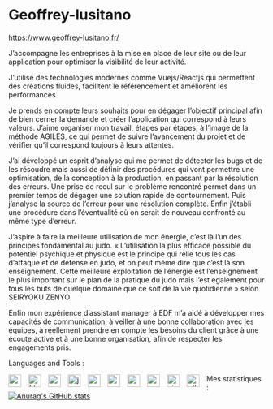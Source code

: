 # Geoffrey-lusitano
https://www.geoffrey-lusitano.fr/

J’accompagne les entreprises à la mise en place de leur site ou de leur application pour optimiser la visibilité de leur activité.

J’utilise des technologies modernes comme Vuejs/Reactjs qui permettent des créations fluides, facilitent le référencement et améliorent les performances.

Je prends en compte leurs souhaits pour en dégager l’objectif principal afin de bien cerner la demande et créer l’application qui correspond à leurs valeurs. 
J’aime organiser mon travail, étapes par étapes, à l’image de la méthode AGILES, ce qui permet de suivre l’avancement du projet et de vérifier qu’il correspond toujours à leurs attentes.

J’ai développé un esprit d’analyse qui me permet de détecter les bugs et de les résoudre mais aussi de définir des procédures qui vont permettre une optimisation, de la conception à la production, en passant par la résolution des erreurs. 
Une prise de recul sur le problème rencontré permet dans un premier temps de dégager une solution rapide de contournement. Puis j’analyse la source de l’erreur pour une résolution complète. Enfin j’établi une procédure dans l’éventualité où on serait de nouveau confronté au même type d’erreur. 

J’aspire à faire la meilleure utilisation de mon énergie, c’est là l’un des principes fondamental au judo.
« L’utilisation la plus efficace possible du potentiel psychique et physique est le principe qui relie tous les cas d’attaque et de défense en judo, et on peut même dire que c’est là son enseignement. Cette meilleure exploitation de l’énergie est l’enseignement le plus important sur le plan de la pratique du judo mais l’est également pour tous les buts de quelque domaine que ce soit de la vie quotidienne » selon SEIRYOKU ZENYO

Enfin mon expérience d’assistant manager à EDF m’a aidé à développer mes capacités de communication, à veiller à une bonne collaboration avec les équipes, à réellement prendre en compte les besoins du client grâce à une écoute active et à une bonne organisation, afin de respecter les engagements pris.


Languages and Tools :

<img align="left" alt="vscode" width="25px" style="padding-right:11px" src="https://cdn.jsdelivr.net/gh/devicons/devicon/icons/vscode/vscode-original.svg" />
<img align="left" alt="html5" width="25px" style="padding-right:11px" src="https://cdn.jsdelivr.net/gh/devicons/devicon/icons/html5/html5-original.svg" />
<img align="left" alt="css5" width="25px" style="padding-right:11px" src="https://cdn.jsdelivr.net/gh/devicons/devicon/icons/css3/css3-original.svg" />
<img align="left" alt="javascript" width="25px" style="padding-right:11px" src="https://cdn.jsdelivr.net/gh/devicons/devicon/icons/javascript/javascript-original.svg" />
<img align="left" alt="nodejs" width="25px" style="padding-right:11px" src="https://cdn.jsdelivr.net/gh/devicons/devicon/icons/nodejs/nodejs-original.svg" />
<img align="left" alt="react" width="25px" src="https://cdn.jsdelivr.net/gh/devicons/devicon/icons/react/react-original.svg" style="padding-right:11px"/> 
<img align="left" alt="vuejs" width="25px" style="padding-right:11px" src="https://cdn.jsdelivr.net/gh/devicons/devicon/icons/vuejs/vuejs-original.svg" />
<img align="left" alt="nuxt" width="25px" style="padding-right:11px" src="https://cdn.jsdelivr.net/gh/devicons/devicon/icons/nuxtjs/nuxtjs-original.svg" />
<img align="left" alt="visualstudio" width="25px" style="padding-right:11px" src="https://cdn.jsdelivr.net/gh/devicons/devicon/icons/visualstudio/visualstudio-plain.svg" />
<img align="left" alt="c#" width="25px" style="padding-right:11px" src="https://cdn.jsdelivr.net/gh/devicons/devicon/icons/csharp/csharp-original.svg" />

Mes statistiques :
[![Anurag's GitHub stats](https://github-readme-stats.vercel.app/api?username=Geoffrey-lusitano)](https://github.com/anuraghazra/github-readme-stats)
          
